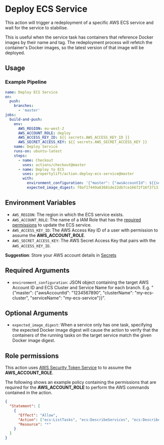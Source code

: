 # Deploy ECS Service

This action will trigger a redeployment of a specific AWS ECS service and wait for the service to stabilise.

This is useful when the service task has containers that reference Docker images by their name and tag. The redeployment process will refetch the container's Docker images, so the latest version of that image will be deployed.

## Usage

### Example Pipeline

```yaml
name: Deploy ECS Service
on:
  push:
    branches:
      - 'master'
jobs:
  build-and-push:
    env:
      AWS_REGION: eu-west-2
      AWS_ACCOUNT_ROLE: deploy
      AWS_ACCESS_KEY_ID: ${{ secrets.AWS_ACCESS_KEY_ID }}
      AWS_SECRET_ACCESS_KEY: ${{ secrets.AWS_SECRET_ACCESS_KEY }}
    name: Deploy Service
    runs-on: ubuntu-latest
    steps:
      - name: Checkout
        uses: actions/checkout@master
      - name: Deploy to ECS
        uses: propertylift/action.deploy-ecs-service@master
        with:
          environment_configuration: '{"master": {"awsAccountId": ${{secrets.ECS_AWS_ACCOUNT_ID}}, "clusterName": "my-ecs-cluster", "service_name": "my-ecs-service"}}'
          expected_image_digest: f0af17449a83681de22db7ce16672f16f37131bec0022371d4ace5d1854301e0
```

## Environment Variables

- `AWS_REGION`: The region in which the ECS service exists.
- `AWS_ACCOUNT_ROLE`: The name of a IAM Role that has the [required permissions](#Role-permissions) to update the ECS service.
- `AWS_ACCESS_KEY_ID`: The AWS Access Key ID of a user with permission to assume the **AWS_ACCOUNT_ROLE**.
- `AWS_SECRET_ACCESS_KEY`: The AWS Secret Access Key that pairs with the `AWS_ACCESS_KEY_ID`.

**Suggestion**: Store your AWS account details in [Secrets](https://help.github.com/en/actions/automating-your-workflow-with-github-actions/creating-and-using-encrypted-secrets)

## Required Arguments

- `environment_configuration`: JSON object containing the target AWS Account ID and ECS Cluster and Service Name for each branch. E.g. "{\"master\": {\"awsAccountId\": \"1234567890\", \"clusterName\": \"my-ecs-cluster\", \"serviceName\": \"my-ecs-service\"}}".

## Optional Arguments

- `expected_image_digest`: When a service only has one task, specifying the expected Docker image digest will cause the action to verify that the containers of the running tasks on the target service match the given Docker image digest.

## Role permissions

This action uses [AWS Security Token Service](https://docs.aws.amazon.com/STS/latest/APIReference/Welcome.html) to to assume the **AWS_ACCOUNT_ROLE**.

The following shows an example policy containing the permissions that are required for the **AWS_ACCOUNT_ROLE** to perform the AWS commands contained in the action.

```json
{
  "Statement": [
    {
      "Effect": "Allow",
      "Action": ["ecs:ListTasks", "ecs:DescribeServices", "ecs:DescribeTasks", "ecs:ListClusters", "ecs:UpdateService"],
      "Resource": "*"
    }
  ]
}
```
